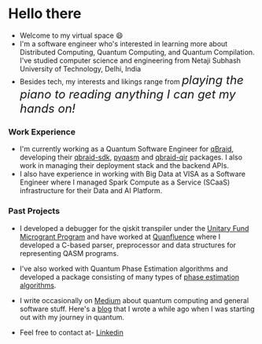 # Hello there
- Welcome to my virtual space 😄
- I'm a software engineer who's interested in learning more about Distributed Computing, Quantum Computing, and Quantum Compilation. I've studied computer science and engineering from Netaji Subhash University of Technology, Delhi, India
- Besides tech, my interests and likings range from <font size = 5>*playing the piano to reading anything I can get my hands on!*</font>

### Work Experience
- I'm currently working as a Quantum Software Engineer for [qBraid](https://www.qbraid.com/), developing their [qbraid-sdk](https://github.com/qBraid/qBraid/pulls?q=is%3Apr+author%3ATheGupta2012+is%3Aclosed), [pyqasm](https://github.com/qBraid/pyqasm) and [qbraid-qir](https://github.com/qBraid/qbraid-qir/pull/54) packages. I also work in managing their deployment stack and the backend APIs.
- I also have experience in working with Big Data at VISA as a Software Engineer where I managed Spark Compute as a Service (SCaaS) infrastructure for their Data and AI Platform.

### Past Projects
- I developed a debugger for the qiskit transpiler under the [Unitary Fund Microgrant Program](https://unitary.fund/grants.html) and have worked at [Quanfluence](https://www.linkedin.com/company/quanfluence/?trk=similar-pages) where I developed a C-based parser, preprocessor and data structures for representing QASM programs.
- I've also worked with Quantum Phase Estimation algorithms and developed a package consisting of many types of [phase estimation algorithms](https://github.com/TheGupta2012/QPE-Algorithms).
- I write occasionally on [Medium](https://medium.com/@harshit.11235) about quantum computing and general software stuff. Here's a [blog](https://harshitco19.wixsite.com/uncertainist) that I wrote a while ago when I was starting out with my journey in quantum.

- Feel free to contact at- <a href = "https://www.linkedin.com/in/harshit-gupta-75b2171b3/"> Linkedin </a> 
